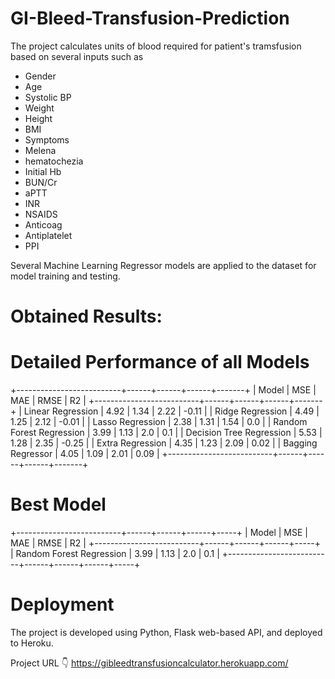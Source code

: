 # GI-Bleed-Transfusion-Prediction

The project calculates units of blood required for patient's tramsfusion based on several inputs such as

- Gender
- Age
- Systolic BP
- Weight
- Height
- BMI
- Symptoms
- Melena
- hematochezia
- Initial Hb
- BUN/Cr
- aPTT
- INR
- NSAIDS
- Anticoag
- Antiplatelet
- PPI

Several Machine Learning Regressor models are applied to the dataset for model training and testing. 

# Obtained Results:

Detailed Performance of all Models
==================================

+--------------------------+------+------+------+-------+
|          Model           | MSE  | MAE  | RMSE |   R2  |
+--------------------------+------+------+------+-------+
|    Linear Regression     | 4.92 | 1.34 | 2.22 | -0.11 |
|     Ridge Regression     | 4.49 | 1.25 | 2.12 | -0.01 |
|     Lasso Regression     | 2.38 | 1.31 | 1.54 |  0.0  |
| Random Forest Regression | 3.99 | 1.13 | 2.0  |  0.1  |
| Decision Tree Regression | 5.53 | 1.28 | 2.35 | -0.25 |
|     Extra Regression     | 4.35 | 1.23 | 2.09 |  0.02 |
|    Bagging Regressor     | 4.05 | 1.09 | 2.01 |  0.09 |
+--------------------------+------+------+------+-------+

Best Model
============

+--------------------------+------+------+------+-----+
|          Model           | MSE  | MAE  | RMSE |  R2 |
+--------------------------+------+------+------+-----+
| Random Forest Regression | 3.99 | 1.13 | 2.0  | 0.1 |
+--------------------------+------+------+------+-----+


# Deployment
The project is developed using Python, Flask web-based API, and deployed to Heroku.

Project URL 👇
https://gibleedtransfusioncalculator.herokuapp.com/
